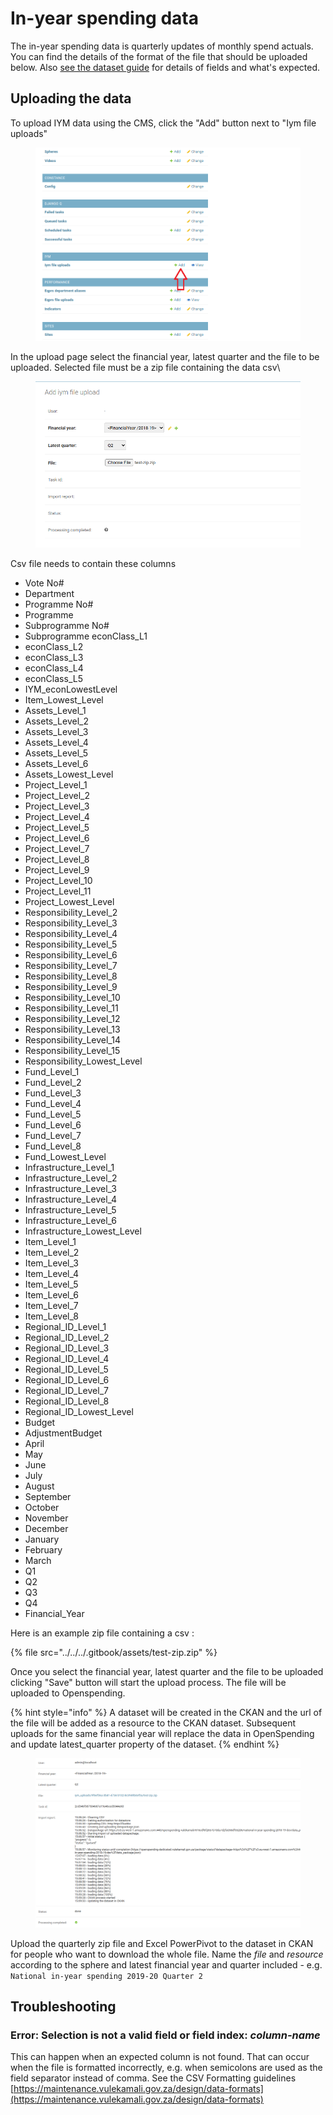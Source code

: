 # In-year spending data

The in-year spending data is quarterly updates of monthly spend actuals. You can find the details of the format of the file that should be uploaded below. Also [see the dataset guide](https://vulekamali.gov.za/learning-resources/guides/-year-spending-data/) for details of fields and what's expected.

## Uploading the data

To upload IYM data using the CMS, click the "Add" button next to "Iym file uploads"

<figure><img src="../../../.gitbook/assets/image (1).png" alt=""><figcaption></figcaption></figure>

In the upload page select the financial year, latest quarter and the file to be uploaded. Selected file must be a zip file containing the data csv\


<figure><img src="../../../.gitbook/assets/image (2).png" alt=""><figcaption></figcaption></figure>

Csv file needs to contain these columns

* Vote No#&#x20;
* Department&#x20;
* Programme No#&#x20;
* Programme&#x20;
* Subprogramme No#&#x20;
* Subprogramme econClass\_L1&#x20;
* econClass\_L2&#x20;
* econClass\_L3&#x20;
* econClass\_L4
* econClass\_L5&#x20;
* IYM\_econLowestLevel&#x20;
* Item\_Lowest\_Level&#x20;
* Assets\_Level\_1&#x20;
* Assets\_Level\_2&#x20;
* Assets\_Level\_3&#x20;
* Assets\_Level\_4&#x20;
* Assets\_Level\_5&#x20;
* Assets\_Level\_6&#x20;
* Assets\_Lowest\_Level&#x20;
* Project\_Level\_1&#x20;
* Project\_Level\_2&#x20;
* Project\_Level\_3&#x20;
* Project\_Level\_4&#x20;
* Project\_Level\_5&#x20;
* Project\_Level\_6&#x20;
* Project\_Level\_7&#x20;
* Project\_Level\_8&#x20;
* Project\_Level\_9&#x20;
* Project\_Level\_10&#x20;
* Project\_Level\_11&#x20;
* Project\_Lowest\_Level&#x20;
* Responsibility\_Level\_2&#x20;
* Responsibility\_Level\_3&#x20;
* Responsibility\_Level\_4&#x20;
* Responsibility\_Level\_5&#x20;
* Responsibility\_Level\_6&#x20;
* Responsibility\_Level\_7&#x20;
* Responsibility\_Level\_8&#x20;
* Responsibility\_Level\_9&#x20;
* Responsibility\_Level\_10&#x20;
* Responsibility\_Level\_11&#x20;
* Responsibility\_Level\_12&#x20;
* Responsibility\_Level\_13&#x20;
* Responsibility\_Level\_14&#x20;
* Responsibility\_Level\_15&#x20;
* Responsibility\_Lowest\_Level&#x20;
* Fund\_Level\_1&#x20;
* Fund\_Level\_2&#x20;
* Fund\_Level\_3&#x20;
* Fund\_Level\_4&#x20;
* Fund\_Level\_5&#x20;
* Fund\_Level\_6&#x20;
* Fund\_Level\_7&#x20;
* Fund\_Level\_8&#x20;
* Fund\_Lowest\_Level&#x20;
* Infrastructure\_Level\_1&#x20;
* Infrastructure\_Level\_2
* Infrastructure\_Level\_3&#x20;
* Infrastructure\_Level\_4&#x20;
* Infrastructure\_Level\_5&#x20;
* Infrastructure\_Level\_6&#x20;
* Infrastructure\_Lowest\_Level&#x20;
* Item\_Level\_1&#x20;
* Item\_Level\_2&#x20;
* Item\_Level\_3&#x20;
* Item\_Level\_4&#x20;
* Item\_Level\_5&#x20;
* Item\_Level\_6&#x20;
* Item\_Level\_7&#x20;
* Item\_Level\_8&#x20;
* Regional\_ID\_Level\_1&#x20;
* Regional\_ID\_Level\_2&#x20;
* Regional\_ID\_Level\_3&#x20;
* Regional\_ID\_Level\_4&#x20;
* Regional\_ID\_Level\_5&#x20;
* Regional\_ID\_Level\_6&#x20;
* Regional\_ID\_Level\_7&#x20;
* Regional\_ID\_Level\_8&#x20;
* Regional\_ID\_Lowest\_Level&#x20;
* Budget&#x20;
* AdjustmentBudget&#x20;
* April&#x20;
* May&#x20;
* June&#x20;
* July&#x20;
* August&#x20;
* September
* October&#x20;
* November&#x20;
* December&#x20;
* January&#x20;
* February&#x20;
* March
* Q1&#x20;
* Q2&#x20;
* Q3&#x20;
* Q4&#x20;
* Financial\_Year

Here is an example zip file containing a csv :&#x20;

{% file src="../../../.gitbook/assets/test-zip.zip" %}

Once you select the financial year, latest quarter and the file to be uploaded clicking "Save" button will start the upload process. The file will be uploaded to Openspending.&#x20;

{% hint style="info" %}
A dataset will be created in the CKAN and the url of the file will be added as a resource to the CKAN dataset. Subsequent uploads for the same financial year will replace the data in OpenSpending and update latest\_quarter property of the dataset.
{% endhint %}

<figure><img src="../../../.gitbook/assets/image.png" alt=""><figcaption></figcaption></figure>



Upload the quarterly zip file and Excel PowerPivot to the dataset in CKAN for people who want to download the whole file. Name the _file_ and _resource_ according to the sphere and latest financial year and quarter included - e.g. `National in-year spending 2019-20 Quarter 2`

## Troubleshooting

### Error: Selection is not a valid field or field index: _column-name_

This can happen when an expected column is not found. That can occur when the file is formatted incorrectly, e.g. when semicolons are used as the field separator instead of comma. See the CSV Formatting guidelines [https://maintenance.vulekamali.gov.za/design/data-formats](https://maintenance.vulekamali.gov.za/design/data-formats)
